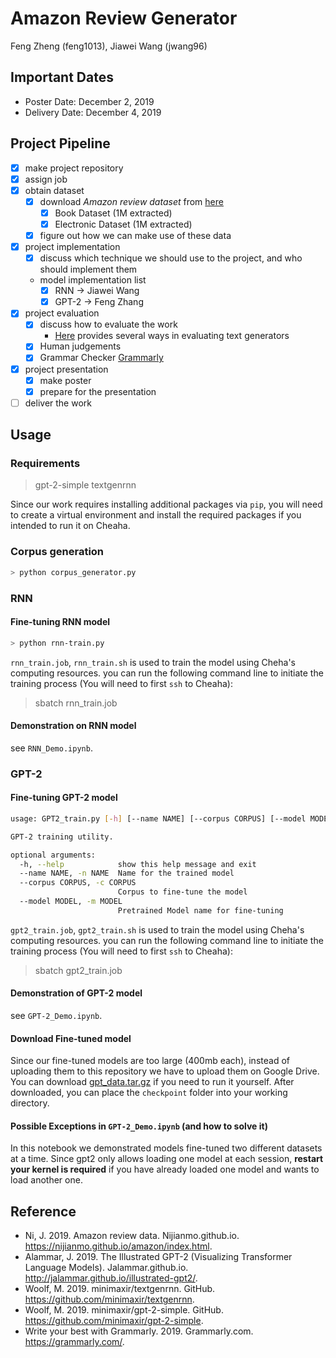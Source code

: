 # Amazon Review Generator
Feng Zheng (feng1013), Jiawei Wang (jwang96)
## Important Dates
- Poster Date: December 2, 2019
- Delivery Date: December 4, 2019
## Project Pipeline
- [x] make project repository
- [x] assign job
- [x] obtain dataset
  - [x] download *Amazon review dataset* from [here](https://nijianmo.github.io/amazon/index.html)
    - [x] Book Dataset (1M extracted)
    - [x] Electronic Dataset (1M extracted)
  - [x] figure out how we can make use of these data
- [x] project implementation
  - [x] discuss which technique we should use to the project, and who should implement them
  - model implementation list
    - [x] RNN -> Jiawei Wang
    - [x] GPT-2 -> Feng Zhang
- [x] project evaluation
  - [x] discuss how to evaluate the work
    - [Here](https://www.cs.brandeis.edu/~cs136a/CS136a_Slides/stent-columbia-EvaluationGeneration.pdf) provides several ways in evaluating text generators
  - [x] Human judgements
  - [x] Grammar Checker [Grammarly](https://app.grammarly.com/)
- [x] project presentation
  - [x] make poster
  - [x] prepare for the presentation
- [ ] deliver the work

## Usage
### Requirements
> gpt-2-simple
> textgenrnn

Since our work requires installing additional packages via `pip`, you will need to create a virtual environment and install the required packages if you intended to run it on Cheaha.

### Corpus generation
```bash
> python corpus_generator.py
```
### RNN
#### Fine-tuning RNN model
```bash
> python rnn-train.py
```
`rnn_train.job`, `rnn_train.sh` is used to train the model using Cheha's computing resources. you can run the following command line to initiate the training process (You will need to first `ssh` to Cheaha):
> sbatch rnn_train.job
#### Demonstration on RNN model
see `RNN_Demo.ipynb`.

### GPT-2
#### Fine-tuning GPT-2 model
```bash
usage: GPT2_train.py [-h] [--name NAME] [--corpus CORPUS] [--model MODEL]

GPT-2 training utility.

optional arguments:
  -h, --help            show this help message and exit
  --name NAME, -n NAME  Name for the trained model
  --corpus CORPUS, -c CORPUS
                        Corpus to fine-tune the model
  --model MODEL, -m MODEL
                        Pretrained Model name for fine-tuning
```
`gpt2_train.job`, `gpt2_train.sh` is used to train the model using Cheha's computing resources. you can run the following command line to initiate the training process (You will need to first `ssh` to Cheaha):
> sbatch gpt2_train.job

#### Demonstration of GPT-2 model
see `GPT-2_Demo.ipynb`.

#### Download Fine-tuned model
Since our fine-tuned models are too large (400mb each), instead of uploading them to this repository we have to upload them on Google Drive. You can download [gpt_data.tar.gz](https://drive.google.com/file/d/1B_dQkPnJ7a8O5MI6ITwWk4vfs_qDULde/view?usp=sharing) if you need to run it yourself. After downloaded, you can place the `checkpoint` folder into your working directory.

#### Possible Exceptions in `GPT-2_Demo.ipynb` (and how to solve it)
In this notebook we demonstrated models fine-tuned two different datasets at a time. Since gpt2 only allows loading one model at each session, **restart your kernel is required** if you have already loaded one model and wants to load another one.

## Reference
- Ni, J. 2019. Amazon review data. Nijianmo.github.io. https://nijianmo.github.io/amazon/index.html.
- Alammar, J. 2019. The Illustrated GPT-2 (Visualizing Transformer Language Models). Jalammar.github.io. http://jalammar.github.io/illustrated-gpt2/.
- Woolf, M. 2019. minimaxir/textgenrnn. GitHub. https://github.com/minimaxir/textgenrnn.
- Woolf, M. 2019. minimaxir/gpt-2-simple. GitHub. https://github.com/minimaxir/gpt-2-simple.
- Write your best with Grammarly. 2019. Grammarly.com. https://grammarly.com/.
